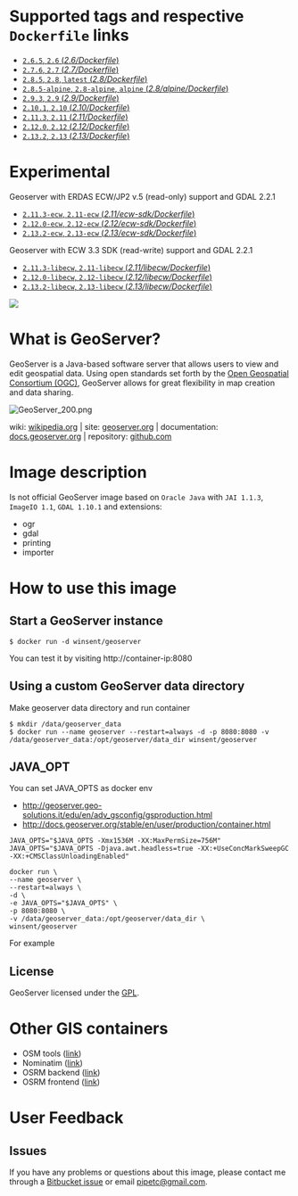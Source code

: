 # Supported tags and respective `Dockerfile` links #

- [`2.6.5`, `2.6` (*2.6/Dockerfile*)](https://bitbucket.org/ololoteam/geoserver-docker/src/default/2.6)
- [`2.7.6`, `2.7` (*2.7/Dockerfile*)](https://bitbucket.org/ololoteam/geoserver-docker/src/default/2.7)
- [`2.8.5`, `2.8`, `latest` (*2.8/Dockerfile*)](https://bitbucket.org/ololoteam/geoserver-docker/src/default/2.8)
- [`2.8.5-alpine`, `2.8-alpine`, `alpine` (*2.8/alpine/Dockerfile*)](https://bitbucket.org/ololoteam/geoserver-docker/src/default/2.8/alpine)
- [`2.9.3`, `2.9` (*2.9/Dockerfile*)](https://bitbucket.org/ololoteam/geoserver-docker/src/default/2.9)
- [`2.10.1`, `2.10` (*2.10/Dockerfile*)](https://bitbucket.org/ololoteam/geoserver-docker/src/default/2.10)
- [`2.11.3`, `2.11` (*2.11/Dockerfile*)](https://bitbucket.org/ololoteam/geoserver-docker/src/default/2.11)
- [`2.12.0`, `2.12` (*2.12/Dockerfile*)](https://bitbucket.org/ololoteam/geoserver-docker/src/default/2.12)
- [`2.13.2`, `2.13` (*2.13/Dockerfile*)](https://bitbucket.org/ololoteam/geoserver-docker/src/default/2.13)

# Experimental
Geoserver with ERDAS ECW/JP2 v.5 (read-only) support and GDAL 2.2.1

- [`2.11.3-ecw`, `2.11-ecw` (*2.11/ecw-sdk/Dockerfile*)](https://bitbucket.org/ololoteam/geoserver-docker/src/default/2.11/ecw-sdk)
- [`2.12.0-ecw`, `2.12-ecw` (*2.12/ecw-sdk/Dockerfile*)](https://bitbucket.org/ololoteam/geoserver-docker/src/default/2.12/ecw-sdk)
- [`2.13.2-ecw`, `2.13-ecw` (*2.13/ecw-sdk/Dockerfile*)](https://bitbucket.org/ololoteam/geoserver-docker/src/default/2.13/ecw-sdk)

Geoserver with ECW 3.3 SDK (read-write) support and GDAL 2.2.1

- [`2.11.3-libecw`, `2.11-libecw` (*2.11/libecw/Dockerfile*)](https://bitbucket.org/ololoteam/geoserver-docker/src/default/2.11/libecw)
- [`2.12.0-libecw`, `2.12-libecw` (*2.12/libecw/Dockerfile*)](https://bitbucket.org/ololoteam/geoserver-docker/src/default/2.12/libecw)
- [`2.13.2-libecw`, `2.13-libecw` (*2.13/libecw/Dockerfile*)](https://bitbucket.org/ololoteam/geoserver-docker/src/default/2.13/libecw)

[![](https://badge.imagelayers.io/winsent/geoserver:latest.svg)](https://imagelayers.io/?images=winsent/geoserver:latest,winsent/geoserver:2.6,winsent%2Fgeoserver:2.7,winsent/geoserver:2.8,winsent/geoserver:2.9,winsent/geoserver:2.10)

# What is GeoServer? #
GeoServer is a Java-based software server that allows users to view and edit geospatial data. Using open standards set forth by the [Open Geospatial Consortium (OGC)](http://www.opengeospatial.org/), GeoServer allows for great flexibility in map creation and data sharing.

![GeoServer_200.png](http://static.geoserver.org/images/GeoServer_200.png)

wiki: [wikipedia.org](https://wikipedia.org/wiki/GeoServer) | site: [geoserver.org](http://geoserver.org/) | documentation: [docs.geoserver.org](http://docs.geoserver.org/) | repository: [github.com](https://github.com/geoserver/geoserver)
# Image description #

Is not official GeoServer image based on `Oracle Java` with `JAI 1.1.3`, `ImageIO 1.1`, `GDAL 1.10.1` and extensions:

* ogr
* gdal
* printing
* importer

# How to use this image #
## Start a GeoServer instance ##

```console
$ docker run -d winsent/geoserver

```
You can test it by visiting http://container-ip:8080

## Using a custom GeoServer data directory ##
Make geoserver data directory and run container
```console
$ mkdir /data/geoserver_data
$ docker run --name geoserver --restart=always -d -p 8080:8080 -v /data/geoserver_data:/opt/geoserver/data_dir winsent/geoserver

```

## JAVA_OPT ##
You can set JAVA_OPTS as docker env
- http://geoserver.geo-solutions.it/edu/en/adv_gsconfig/gsproduction.html
- http://docs.geoserver.org/stable/en/user/production/container.html
```
JAVA_OPTS="$JAVA_OPTS -Xmx1536M -XX:MaxPermSize=756M"
JAVA_OPTS="$JAVA_OPTS -Djava.awt.headless=true -XX:+UseConcMarkSweepGC -XX:+CMSClassUnloadingEnabled"

docker run \
--name geoserver \
--restart=always \
-d \
-e JAVA_OPTS="$JAVA_OPTS" \
-p 8080:8080 \
-v /data/geoserver_data:/opt/geoserver/data_dir \
winsent/geoserver
```
For example



## License ##
GeoServer licensed under the [GPL](http://www.gnu.org/licenses/old-licenses/gpl-2.0.html).

# Other GIS containers

* OSM tools ([link](https://hub.docker.com/r/cartography/osmtools/))
* Nominatim ([link](https://hub.docker.com/r/cartography/nominatim-docker/))
* OSRM backend ([link](https://hub.docker.com/r/cartography/osrm-backend-docker/))
* OSRM frontend ([link](https://hub.docker.com/r/cartography/osrm-frontend-docker/))


# User Feedback

## Issues

If you have any problems or questions about this image, please contact me through a [Bitbucket issue](https://bitbucket.org/ololoteam/geoserver-docker/issues) or email [pipetc@gmail.com](mailto:pipetc@gmail.com).